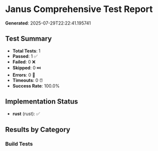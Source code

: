 # Janus Comprehensive Test Report

**Generated**: 2025-07-29T22:22:41.195741

## Test Summary

- **Total Tests**: 1
- **Passed**: 1 ✅
- **Failed**: 0 ❌
- **Skipped**: 0 ⏭️
- **Errors**: 0 🚨
- **Timeouts**: 0 ⏰
- **Success Rate**: 100.0%

## Implementation Status

- **rust** (rust): ✅

## Results by Category

### Build Tests

